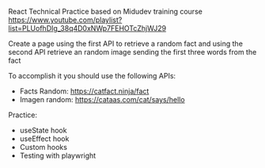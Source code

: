 React Technical Practice based on Midudev training course
https://www.youtube.com/playlist?list=PLUofhDIg_38q4D0xNWp7FEHOTcZhjWJ29

Create a page using the first API to retrieve a random fact and using the second API retrieve an random image sending the first three words from the fact

To accomplish it you should use the following APIs:

- Facts Random: https://catfact.ninja/fact
- Imagen random: https://cataas.com/cat/says/hello

Practice:
- useState hook
- useEffect hook
- Custom hooks
- Testing with playwright
